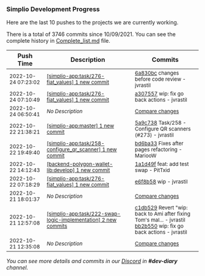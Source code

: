
### Simplio Development Progress

Here are the last 10 pushes to the projects we are currently working.

There is a total of 3746 commits since 10/09/2021. You can see the complete history in
 [Complete_list.md](Complete_list.md) file.

| Push Time | Description | Commits |
| --- | --- | --- |
| <sub>2022-10-24 07:23:02</sub> | <sub>[[simplio-app:task/276\-fiat\_values] 1 new commit](https://github.com/SimplioOfficial/simplio-app/commit/6a830bcc3eaf11100d43bb16094faa22bbc37d27)</sub> | <sub>[6a830bc](https://github.com/SimplioOfficial/simplio-app/commit/6a830bcc3eaf11100d43bb16094faa22bbc37d27) changes before code review - jvrastil</sub> |
| <sub>2022-10-24 07:10:49</sub> | <sub>[[simplio-app:task/276\-fiat\_values] 1 new commit](https://github.com/SimplioOfficial/simplio-app/commit/a30755781defc9f06a43a15e0ca678dfbafade52)</sub> | <sub>[a307557](https://github.com/SimplioOfficial/simplio-app/commit/a30755781defc9f06a43a15e0ca678dfbafade52) wip: fix go back actions - jvrastil</sub> |
| <sub>2022-10-24 06:50:41</sub> | <sub>_No Description_</sub> | <sub>[Compare changes](https://github.com/SimplioOfficial/simplio-app/compare/e6f8b5841bc3...30e7666936f6)</sub> |
| <sub>2022-10-22 21:38:21</sub> | <sub>[[simplio-app:master] 1 new commit](https://github.com/SimplioOfficial/simplio-app/commit/5a9c73823a3bebe927f53d13332a42a0d6c92364)</sub> | <sub>[5a9c738](https://github.com/SimplioOfficial/simplio-app/commit/5a9c73823a3bebe927f53d13332a42a0d6c92364) Task/258 - Configure QR scanners (#273) - jvrastil</sub> |
| <sub>2022-10-22 19:49:40</sub> | <sub>[[simplio-app:task/258\-configure\_qr\_scanner] 1 new commit](https://github.com/SimplioOfficial/simplio-app/commit/bd6ba33b6c321a28d6895eb0607c7385a25057ac)</sub> | <sub>[bd6ba33](https://github.com/SimplioOfficial/simplio-app/commit/bd6ba33b6c321a28d6895eb0607c7385a25057ac) Fixes after pages refactoring - MariooW</sub> |
| <sub>2022-10-22 14:12:43</sub> | <sub>[[backend-polygon-wallet-lib:develop] 1 new commit](https://github.com/SimplioOfficial/backend-polygon-wallet-lib/commit/1a1d49f720d20667035ddeb638472b1e1ca5e73a)</sub> | <sub>[1a1d49f](https://github.com/SimplioOfficial/backend-polygon-wallet-lib/commit/1a1d49f720d20667035ddeb638472b1e1ca5e73a) feat: add test swap - PitTxid</sub> |
| <sub>2022-10-22 07:18:29</sub> | <sub>[[simplio-app:task/276\-fiat\_values] 1 new commit](https://github.com/SimplioOfficial/simplio-app/commit/e6f8b5841bc3a30e8d29b439d3a65402a7b868bb)</sub> | <sub>[e6f8b58](https://github.com/SimplioOfficial/simplio-app/commit/e6f8b5841bc3a30e8d29b439d3a65402a7b868bb) wip - jvrastil</sub> |
| <sub>2022-10-21 18:01:37</sub> | <sub>_No Description_</sub> | <sub>[Compare changes](https://github.com/SimplioOfficial/simplio-app/compare/373d009254ba...7699233f8be0)</sub> |
| <sub>2022-10-21 12:57:08</sub> | <sub>[[simplio-app:task/222\-swap\-logic\-implementation] 2 new commits](https://github.com/SimplioOfficial/simplio-app/compare/301f63eec6f2...bb2b5500cfbf)</sub> | <sub>[c1db529](https://github.com/SimplioOfficial/simplio-app/commit/c1db529ead40c6559dd92f92dfe48a130aa4c743) Revert "wip: back to Ami after fixing Tom's mal... - jvrastil<br>[bb2b550](https://github.com/SimplioOfficial/simplio-app/commit/bb2b5500cfbffbb601a6b093defec2b726a441bc) wip: fix go back actions - jvrastil</sub> |
| <sub>2022-10-21 12:35:08</sub> | <sub>_No Description_</sub> | <sub>[Compare changes](https://github.com/SimplioOfficial/simplio-app/compare/eab867023af4...8f8f9e1697e3)</sub> |

_You can see more details and commits in our [Discord](https://discord.gg/aKhjuwZmdP) in **#dev-diary** channel._

